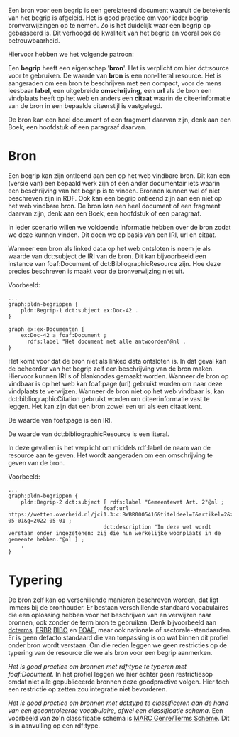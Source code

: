 
Een bron voor een begrip is een gerelateerd document waaruit de betekenis van het begrip is afgeleid. Het is good practice om voor ieder begrip bronverwijzingen op te nemen. Zo is het duidelijk waar een begrip op gebasseerd is. Dit verhoogd de kwaliteit van het begrip en vooral ook de betrouwbaarheid.

Hiervoor hebben we het volgende patroon:

Een **begrip** heeft een eigenschap '**bron**'. Het is verplicht om hier dct:source voor te gebruiken.
De waarde van **bron** is een non-literal resource.
Het is aangeraden om een bron te beschrijven met een compact, voor de mens leesbaar **label**, een uitgebreide **omschrijving**, een **url** als de bron een vindplaats heeft op het web en anders een **citaat** waarin de citeerinformatie van de bron in een bepaalde citeerstijl is vastgelegd.

De bron kan een heel document of een fragment daarvan zijn, denk aan een Boek, een hoofdstuk of een paragraaf daarvan.

# Bron
Een begrip kan zijn ontleend aan een op het web vindbare bron. Dit kan een (versie van) een bepaald werk zijn of een ander documentair iets waarin een beschrijving van het begrip is te vinden. Bronnen kunnen wel of niet beschreven zijn in RDF. Ook kan een begrip ontleend zijn aan een niet op het web vindbare bron. De bron kan een heel document of een fragment daarvan zijn, denk aan een Boek, een hoofdstuk of een paragraaf.

In ieder scenario willen we voldoende informatie hebben over de bron zodat we deze kunnen vinden. Dit doen we op basis van een IRI, url en citaat.

Wanneer een bron als linked data op het web ontsloten is neem je als waarde van dct:subject de IRI van de bron. Dit kan bijvoorbeeld een instance van foaf:Document of dct:BibliographicResource zijn. Hoe deze precies beschreven is maakt voor de bronverwijzing niet uit.

Voorbeeld:
```
...
graph:pldn-begrippen {
    pldn:Begrip-1 dct:subject ex:Doc-42 .
}

graph ex:ex-Documenten {
    ex:Doc-42 a foaf:Document ;
      rdfs:label "Het document met alle antwoorden"@nl .
}
```
Het komt voor dat de bron niet als linked data ontsloten is. In dat geval kan de beheerder van het begrip zelf een beschrijving van de bron maken.
Hiervoor kunnen IRI's of blanknodes gemaakt worden. Wanneer de bron op vindbaar is op het web kan foaf:page (url) gebruikt worden om naar deze vindplaats te verwijzen. Wanneer de bron niet op het web vindbaar is, kan dct:bibliographicCitation gebruikt worden om citeerinformatie vast te leggen. Het kan zijn dat een bron zowel een url als een citaat kent.

De waarde van foaf:page is een IRI.

De waarde van dct:bibliographicResource is een literal.

In deze gevallen is het verplicht om middels rdf:label de naam van de resource aan te geven. Het wordt aangeraden om een omschrijving te geven van de bron.

Voorbeeld:
```
...
graph:pldn-begrippen {
    pldn:Begrip-2 dct:subject [ rdfs:label "Gemeentewet Art. 2"@nl ;
                              foaf:url https://wetten.overheid.nl/jci1.3:c:BWBR0005416&titeldeel=I&artikel=2&z=2022-05-01&g=2022-05-01 ;
                              dct:description "In deze wet wordt verstaan onder ingezetenen: zij die hun werkelijke woonplaats in de gemeente hebben."@nl ] ;
    .
}
```

# Typering
De bron zelf kan op verschillende manieren beschreven worden, dat ligt immers bij de bronhouder. Er bestaan verschillende standaard vocabulaires die een oplossing hebben voor het beschrijven van en verwijzen naar bronnen, ook zonder de term bron te gebruiken. Denk bijvoorbeeld aan [dcterms](https://www.dublincore.org/specifications/dublin-core/dcmi-terms/), [FRBR](http://www.sparontologies.net/ontologies/frbr) [BIBO](https://bibliontology.com/) en [FOAF](https://lov.linkeddata.es/dataset/lov/vocabs/foaf), maar ook nationale of sectorale-standaarden. Er is geen defacto standaard die van toepassing is op wat binnen dit profiel onder bron wordt verstaan. Om die reden leggen we geen restricties op de typering van de resource die we als bron voor een begrip aanmerken.

*Het is good practice om bronnen met _rdf:type_ te typeren met foaf:Document.* In het profiel leggen we hier echter geen restrictiesop omdat niet alle gepubliceerde bronnen deze goodpractive volgen. Hier toch een restrictie op zetten zou integratie niet bevorderen.

*Het is good practice om bronnen met _dct:type_ te classificeren aan de hand van een gecontroleerde vocabulaire, ofwel een classificatie schema*. Een voorbeeld van zo'n classificatie schema is [MARC Genre/Terms Scheme](http://id.loc.gov/vocabulary/marcgt). Dit is in aanvulling op een rdf:type.
